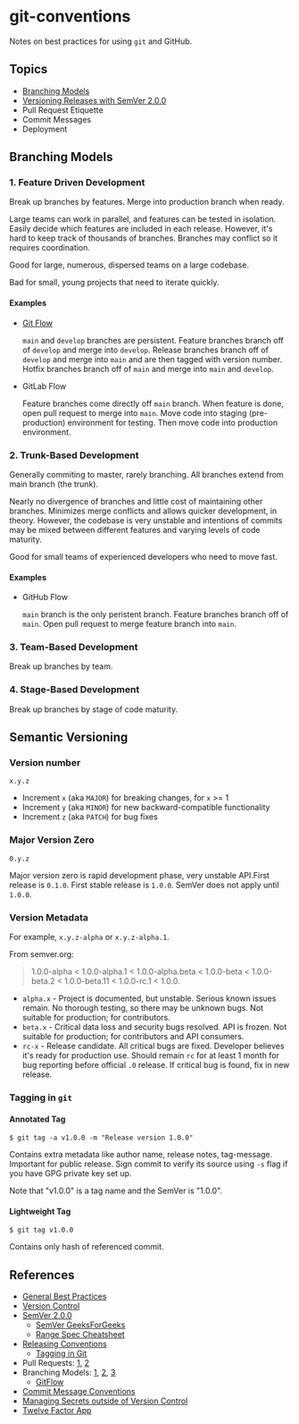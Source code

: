 # git-conventions

Notes on best practices for using `git` and GitHub.

## Topics
 - [Branching Models](#branching-models)
 - [Versioning Releases with SemVer 2.0.0](#semantic-versioning)
 - Pull Request Etiquette
 - Commit Messages
 - Deployment

## Branching Models

### 1. Feature Driven Development

Break up branches by features. Merge into production branch when ready.

Large teams can work in parallel, and features can be tested in isolation. Easily decide which features are included in each release. However, it's hard to keep track of thousands of branches. Branches may conflict so it requires coordination.

Good for large, numerous, dispersed teams on a large codebase.

Bad for small, young projects that need to iterate quickly.

#### Examples

- [Git Flow](https://nvie.com/posts/a-successful-git-branching-model/)

  `main` and `develop` branches are persistent. Feature branches branch off of `develop` and merge into `develop`. Release branches branch off of `develop` and merge into `main` and are then tagged with version number. Hotfix branches branch off of `main` and merge into `main` and `develop`.

- GitLab Flow

  Feature branches come directly off `main` branch. When feature is done, open pull request to merge into `main`. Move code into staging (pre-production) environment for testing. Then move code into production environment. 

### 2. Trunk-Based Development

Generally commiting to master, rarely branching. All branches extend from main branch (the trunk).

Nearly no divergence of branches and little cost of maintaining other branches. Minimizes merge conflicts and allows quicker development, in theory. However, the codebase is very unstable and intentions of commits may be mixed between different features and varying levels of code maturity.

Good for small teams of experienced developers who need to move fast.

#### Examples

- GitHub Flow

  `main` branch is the only peristent branch. Feature branches branch off of `main`. Open pull request to merge feature branch into `main`.

### 3. Team-Based Development

Break up branches by team.

### 4. Stage-Based Development

Break up branches by stage of code maturity.

## Semantic Versioning

### Version number

```
x.y.z
```

 - Increment `x` (aka `MAJOR`) for breaking changes, for `x` >= 1 
 - Increment `y` (aka `MINOR`) for new backward-compatible functionality
 - Increment `z` (aka `PATCH`) for bug fixes

### Major Version Zero

```
0.y.z
```

Major version zero is rapid development phase, very unstable API.First release is `0.1.0`.
First stable release is `1.0.0`. SemVer does not apply until `1.0.0`.

### Version Metadata

For example, `x.y.z-alpha` or `x.y.z-alpha.1`. 

From semver.org:
> 1.0.0-alpha < 1.0.0-alpha.1 < 1.0.0-alpha.beta < 1.0.0-beta < 1.0.0-beta.2 < 1.0.0-beta.11 < 1.0.0-rc.1 < 1.0.0.

 - `alpha.x` - Project is documented, but unstable. Serious known issues remain. No thorough testing, so there may be unknown bugs. Not suitable for production; for contributors.
 - `beta.x` - Critical data loss and security bugs resolved. API is frozen. Not suitable for production; for contributors and API consumers.
 - `rc-x` - Release candidate. All critical bugs are fixed. Developer believes it's ready for production use. Should remain `rc` for at least 1 month for bug reporting before official `.0` release. If critical bug is found, fix in new release.

### Tagging in `git`

#### Annotated Tag

```
$ git tag -a v1.0.0 -m "Release version 1.0.0"
```
Contains extra metadata like author name, release notes, tag-message. Important for public release. Sign commit to verify its source using `-s` flag if you have GPG private key set up.

Note that "v1.0.0" is a tag name and the SemVer is "1.0.0".

#### Lightweight Tag

```
$ git tag v1.0.0
```
Contains only hash of referenced commit.

## References
 - [General Best Practices](https://www.datree.io/resources/github-best-practices)
 - [Version Control](https://ourcodingclub.github.io/tutorials/git/)
 - [SemVer 2.0.0](https://semver.org/)
   - [SemVer GeeksForGeeks](https://www.geeksforgeeks.org/introduction-semantic-versioning/)
   - [Range Spec Cheatsheet](https://devhints.io/semver)
 - [Releasing Conventions](https://drupal.stackexchange.com/questions/99612/what-does-rc-stand-for-when-to-use-alpha-beta-and-dev-instead/99614)
   - [Tagging in Git](https://dev.to/neshaz/a-tutorial-for-tagging-releases-in-git-147e)
 - Pull Requests: [1](https://gist.github.com/mikepea/863f63d6e37281e329f8), [2](https://github.community/t/best-practices-for-pull-requests/10195)
 - Branching Models: [1](https://www.perforce.com/blog/vcs/best-branching-strategies-high-velocity-development), [2](https://www.perforce.com/blog/vcs/git-branching-model-multiple-releases), [3](https://www.perforce.com/blog/vcs/trunk-based-development-or-feature-driven-development#what-feature)
   - [GitFlow](https://nvie.com/posts/a-successful-git-branching-model/)
 - [Commit Message Conventions](https://www.conventionalcommits.org/en/v1.0.0/)
 - [Managing Secrets outside of Version Control](https://www.datree.io/resources/secrets-management-aws)
 - [Twelve Factor App](https://12factor.net/)